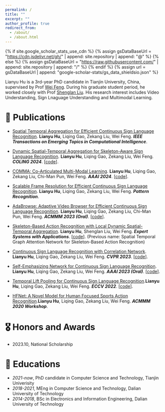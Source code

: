 ```yaml
---
permalink: /
title: ""
excerpt: ""
author_profile: true
redirect_from: 
  - /about/
  - /about.html
---
```


{% if site.google_scholar_stats_use_cdn %}
{% assign gsDataBaseUrl = "https://cdn.jsdelivr.net/gh/" | append: site.repository | append: "@" %}
{% else %}
{% assign gsDataBaseUrl = "https://raw.githubusercontent.com/" | append: site.repository | append: "/" %}
{% endif %}
{% assign url = gsDataBaseUrl | append: "google-scholar-stats/gs_data_shieldsio.json" %}

<span class='anchor' id='about-me'></span>

Lianyu Hu is a 3rd-year PhD candidate in Tianjin University, China, supervised by Prof [Wei Feng](https://scholar.google.com/citations?user=7ory1i8AAAAJ&hl=zh-CN&oi=ao). During his graduate student period, he worked closely with Prof [Shenglan Liu](https://scholar.google.com/citations?hl=zh-CN&user=MtbsE3YAAAAJ). His research interest includes Video Understanding, Sign Lnaguage Understanding and Multimodal Learning. 

<!--
# 🔥 News
- *2022.02*: &nbsp;🎉🎉 Lorem ipsum dolor sit amet, consectetur adipiscing elit. Vivamus ornare aliquet ipsum, ac tempus justo dapibus sit amet. 
- *2022.02*: &nbsp;🎉🎉 Lorem ipsum dolor sit amet, consectetur adipiscing elit. Vivamus ornare aliquet ipsum, ac tempus justo dapibus sit amet. 
-->

# 📝 Publications 
<!--

<div class='paper-box'><div class='paper-box-image'><div><div class="badge">CCOLING 2024</div><img src='images/500x300.png' alt="sym" width="100%"></div></div>
<div class='paper-box-text' markdown="1">

[Dynamic Spatial-Temporal Aggregation for Skeleton-Aware Sign Language Recognition](https://arxiv.org/pdf/2403.12519.pdf)
[<img src="https://img.shields.io/badge/GitHub-100000?style=for-the-badge&logo=github&logoColor=white" />](https://github.com/hulianyuyy/DSTA-SLR)

**Lianyu Hu**, Liqing Gao, Zekang Liu, Wei Feng
</div>
</div>

<div class='paper-box'><div class='paper-box-image'><div><div class="badge">AAAI 2024</div><img src='images/500x300.png' alt="sym" width="100%"></div></div>
<div class='paper-box-text' markdown="1">

[COMMA: Co-Articulated Multi-Modal Learning](https://arxiv.org/pdf/2401.00268.pdf)
[<img src="https://img.shields.io/badge/GitHub-100000?style=for-the-badge&logo=github&logoColor=white" />](https://github.com/hulianyuyy/COMMA)

**Lianyu Hu**, Liqing Gao, Zekang Liu, Chi-Man Pun, Wei Feng

</div>
</div>

<div class='paper-box'><div class='paper-box-image'><div><div class="badge">Pattern Recognition</div><img src='images/500x300.png' alt="sym" width="100%"></div></div>
<div class='paper-box-text' markdown="1">

[Scalable Frame Resolution for Efficient Continuous Sign Language Recognition](https://www.sciencedirect.com/science/article/pii/S0031320323006015)

**Lianyu Hu**, Liqing Gao, Zekang Liu, Wei Feng
</div>
</div>

<div class='paper-box'><div class='paper-box-image'><div><div class="badge">ACMMM 2023 (Oral)</div><img src='images/500x300.png' alt="sym" width="100%"></div></div>
<div class='paper-box-text' markdown="1">

[AdaBrowse: Adaptive Video Browser for Efficient Continuous Sign Language Recognition](https://arxiv.org/pdf/2308.08327.pdf)
[<img src="https://img.shields.io/badge/GitHub-100000?style=for-the-badge&logo=github&logoColor=white" />](https://github.com/hulianyuyy/AdaBrowse)

**Lianyu Hu**, Liqing Gao, Zekang Liu, Chi-Man Pun, Wei Feng

</div>
</div>

<div class='paper-box'><div class='paper-box-image'><div><div class="badge">Expert Systems with Applications</div><img src='images/500x300.png' alt="sym" width="100%"></div></div>
<div class='paper-box-text' markdown="1">

[Skeleton-Based Action Recognition with Local Dynamic Spatial-Temporal Aggregation](https://www.sciencedirect.com/science/article/abs/pii/S0957417423011855)
[<img src="https://img.shields.io/badge/GitHub-100000?style=for-the-badge&logo=github&logoColor=white" />](https://github.com/hulianyuyy/STGAT)

**Lianyu Hu**, Shenglan Liu, Wei Feng
- Previous name: Spatial Temporal Graph Attention Network for Skeleton-Based Action Recognition

</div>
</div>

<div class='paper-box'><div class='paper-box-image'><div><div class="badge">CVPR 2023</div><img src='images/500x300.png' alt="sym" width="100%"></div></div>
<div class='paper-box-text' markdown="1">

[Continuous Sign Language Recognition with Correlation Network](https://arxiv.org/pdf/2303.03202.pdf)
[<img src="https://img.shields.io/badge/GitHub-100000?style=for-the-badge&logo=github&logoColor=white" />](https://github.com/hulianyuyy/CorrNet)

**Lianyu Hu**, Liqing Gao, Zekang Liu, Wei Feng

</div>
</div>

<div class='paper-box'><div class='paper-box-image'><div><div class="badge">AAAI 2023 (Oral)</div><img src='images/500x300.png' alt="sym" width="100%"></div></div>
<div class='paper-box-text' markdown="1">

[Self-Emphasizing Network for Continuous Sign Language Recognition](https://arxiv.org/pdf/2211.17081.pdf)
[<img src="https://img.shields.io/badge/GitHub-100000?style=for-the-badge&logo=github&logoColor=white" />](https://github.com/hulianyuyy/SEN_CSLR)

**Lianyu Hu**, Liqing Gao, Zekang Liu, Wei Feng

</div>
</div>

<div class='paper-box'><div class='paper-box-image'><div><div class="badge">ECCV 2022</div><img src='images/500x300.png' alt="sym" width="100%"></div></div>
<div class='paper-box-text' markdown="1">

[Temporal Lift Pooling for Continuous Sign Language Recognition](https://arxiv.org/abs/2207.08734)
[<img src="https://img.shields.io/badge/GitHub-100000?style=for-the-badge&logo=github&logoColor=white" />](https://github.com/hulianyuyy/Temporal-Lift-Pooling)

**Lianyu Hu**, Liqing Gao, Zekang Liu, Wei Feng

</div>
</div>

<div class='paper-box'><div class='paper-box-image'><div><div class="badge">ACMMM 2020 Workshop</div><img src='images/500x300.png' alt="sym" width="100%"></div></div>
<div class='paper-box-text' markdown="1">

[HFNet: A Novel Model for Human Focused Sports Action Recognition](https://dl.acm.org/doi/pdf/10.1145/3422844.3423052)

**Lianyu Hu**, Liqing Gao, Zekang Liu, Wei Feng
</div>
</div>

-->

- [Spatial Temporal Aggregation for Efficient Continuous Sign Language Recognition](https://ieeexplore.ieee.org/document/10488467). **Lianyu Hu**, Liqing Gao, Zekang Liu, Wei Feng. **<i>IEEE Transactions on Emerging Topics in Computational Intelligence</i>**.

- [Dynamic Spatial-Temporal Aggregation for Skeleton-Aware Sign Language Recognition](https://arxiv.org/pdf/2403.12519.pdf). **Lianyu Hu**, Liqing Gao, Zekang Liu, Wei Feng. **<i>COLING 2024</i>**. [[code](https://github.com/hulianyuyy/DSTA-SLR)]. 

- [COMMA: Co-Articulated Multi-Modal Learning](https://arxiv.org/pdf/2401.00268.pdf). **Lianyu Hu**, Liqing Gao, Zekang Liu, Chi-Man Pun, Wei Feng. **<i>AAAI 2024</i>**. [[code](https://github.com/hulianyuyy/COMMA)].

- [Scalable Frame Resolution for Efficient Continuous Sign Language Recognition](https://www.sciencedirect.com/science/article/pii/S0031320323006015). **Lianyu Hu**, Liqing Gao, Zekang Liu, Wei Feng. **<i>Pattern Recognition</i>**.

- [AdaBrowse: Adaptive Video Browser for Efficient Continuous Sign Language Recognition](https://arxiv.org/pdf/2308.08327.pdf). **Lianyu Hu**, Liqing Gao, Zekang Liu, Chi-Man Pun, Wei Feng. **<i>ACMMM 2023 (Oral)</i>**. [[code](https://github.com/hulianyuyy/AdaBrowse)].

- [Skeleton-Based Action Recognition with Local Dynamic Spatial-Temporal Aggregation](https://www.sciencedirect.com/science/article/abs/pii/S0957417423011855). **Lianyu Hu**, Shenglan Liu, Wei Feng. **<i>Expert Systems with Applications</i>**. [[code](https://github.com/hulianyuyy/STGAT)]. (Previous name: Spatial Temporal Graph Attention Network for Skeleton-Based Action Recognition)

- [Continuous Sign Language Recognition with Correlation Network](https://arxiv.org/pdf/2303.03202.pdf). **Lianyu Hu**, Liqing Gao, Zekang Liu, Wei Feng. **<i>CVPR 2023</i>**. [[code](https://github.com/hulianyuyy/CorrNet)].

- [Self-Emphasizing Network for Continuous Sign Language Recognition](https://arxiv.org/pdf/2211.17081.pdf). **Lianyu Hu**, Liqing Gao, Zekang Liu, Wei Feng. **<i>AAAI 2023 (Oral)</i>**. [[code](https://github.com/hulianyuyy/SEN_CSLR)].

- [Temporal Lift Pooling for Continuous Sign Language Recognition](https://arxiv.org/abs/2207.08734).**Lianyu Hu**, Liqing Gao, Zekang Liu, Wei Feng. **<i>ECCV 2022</i>**. [[code](https://github.com/hulianyuyy/Temporal-Lift-Pooling)].

- [HFNet: A Novel Model for Human Focused Sports Action Recognition](https://dl.acm.org/doi/pdf/10.1145/3422844.3423052).**Lianyu Hu**, Liqing Gao, Zekang Liu, Wei Feng. **<i>ACMMM 2020 Workshop</i>**.

# 🎖 Honors and Awards
- 2023.10, National Scholarship

# 📖 Educations
- *2021-now*, PhD candidate in Computer Science and Technology, Tianjin Univerisity
- *2018-2021*, MEng in Computer Science and Technology, Dalian University of Technology
- *2014-2018*, BSc in Electronics and Information Engineering, Dalian University of Technology

